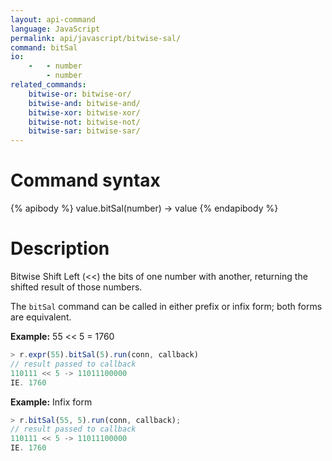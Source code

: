 ```yaml
---
layout: api-command
language: JavaScript
permalink: api/javascript/bitwise-sal/
command: bitSal
io:
    -   - number
        - number
related_commands:
    bitwise-or: bitwise-or/
    bitwise-and: bitwise-and/
    bitwise-xor: bitwise-xor/
    bitwise-not: bitwise-not/
    bitwise-sar: bitwise-sar/
---
```


# Command syntax #

{% apibody %}
value.bitSal(number) &rarr; value
{% endapibody %}

# Description #

Bitwise Shift Left (<<) the bits of one number with another, returning the shifted result of those numbers.

The `bitSal` command can be called in either prefix or infix form; both forms are equivalent.

__Example:__ 55 << 5 = 1760

```js
> r.expr(55).bitSal(5).run(conn, callback)
// result passed to callback
110111 << 5 -> 11011100000
IE. 1760
```

__Example:__ Infix form

```js
> r.bitSal(55, 5).run(conn, callback);
// result passed to callback
110111 << 5 -> 11011100000
IE. 1760
```
